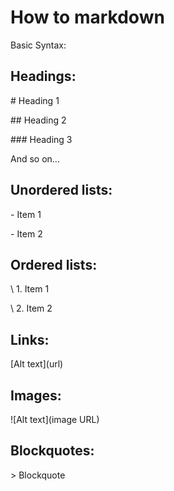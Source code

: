# How to markdown

Basic Syntax:

## Headings:
\# Heading 1

\## Heading 2

\### Heading 3

And so on...

## Unordered lists:
\- Item 1

\- Item 2

## Ordered lists:
\ 1. Item 1

\ 2. Item 2

## Links:
\[Alt text](url)

## Images:
\![Alt text](image URL)

## Blockquotes:
\> Blockquote
